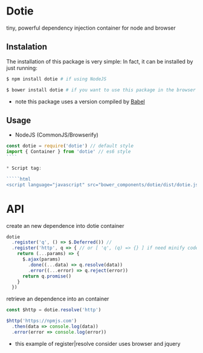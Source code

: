 Dotie
=====

tiny, powerful dependency injection container for node and browser

## Instalation

The installation of this package is very simple: In fact, it can be installed by just running:


````bash
$ npm install dotie # if using NodeJS
````

````bash
$ bower install dotie # if you want to use this package in the browser
````

* note this package uses a version compiled by [Babel](http://babeljs.io/)

## Usage

* NodeJS (CommonJS/Browserify)

`````js
const dotie = require('dotie') // default style
import { Container } from 'dotie' // es6 style
````

* Script tag:

`````html
<script language="javascript" src="bower_components/dotie/dist/dotie.js"></script>
`````

# API

create an new dependence into dotie container

````js
dotie
  .register('q', () => $.Deferred()) // 
  .register('http', q => { // or [ 'q', (q) => {} ] if need minify code
    return (...params) => {
      $.ajax(params)
        .done((...data) => q.resolve(data))
        .error((...error) => q.reject(error))
      return q.promise()
    }
  })
````

retrieve an dependence into an container

````js
const $http = dotie.resolve('http')

$http('https://npmjs.com')
  .then(data => console.log(data))
  .error(error => console.log(error))
````

- this example of register|resolve consider uses browser and jquery
